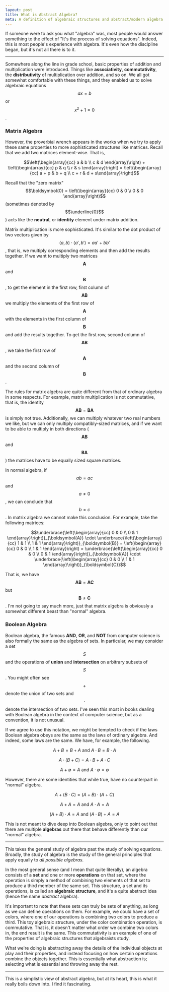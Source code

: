 ```yaml
---
layout: post
title: What is Abstract Algebra?
meta: A definition of algebraic structures and abstract/modern algebra
---
```


If someone were to ask you what "algebra" was, most people would answer something to the effect of "It's the process of solving equations". Indeed, this is most people's experience with algebra. It's even how the discipline began, but it's not all there is to it.

---

Somewhere along the line in grade school, basic properties of addition and multiplication were introduced. Things like **associativity**, **commutativity**, the **distributivity** of multiplication over addition, and so on. We all got somewhat comfortable with these things, and they enabled us to solve algebraic equations  $$ax = b$$ or $$x^2 + 1 = 0$$.

### Matrix Algebra

However, the proverbial wrench appears in the works when we try to apply these same properties to more sophisticated structures like matrices. Recall that we add two matrices element-wise. That is,

$$\left(\begin{array}{cc} a & b \\ c & d \end{array}\right) + \left(\begin{array}{cc} p & q \\ r & s \end{array}\right) = \left(\begin{array}{cc} a + p & b + q \\ c + r & d + s\end{array}\right)$$

Recall that the "zero matrix" $$\boldsymbol{0} = \left(\begin{array}{cc} 0 & 0 \\ 0 & 0 \end{array}\right)$$ (sometimes denoted by $$\underline{0}$$) acts like the **neutral**, or **identity** element under matrix addition.

Matrix multiplication is more sophisticated. It's similar to the dot product of two vectors given by $$(a, b) \cdot (a', b') = a a' + b b'$$, that is, we multiply corresponding elements and then add the results together. If we want to multiply two matrices $$\boldsymbol{A}$$ and $$\boldsymbol{B}$$, to get the element in the first row, first column of $$\boldsymbol{AB}$$ we multiply the elements of the first row of $$\boldsymbol{A}$$ with the elements in the first column of $$\boldsymbol{B}$$ and add the results together. To get the first row, second column of $$\boldsymbol{AB}$$, we take the first row of $$\boldsymbol{A}$$ and the second column of $$\boldsymbol{B}$$.

The rules for matrix algebra are quite different from that of ordinary algebra in some respects. For example, matrix multiplication is not commutative, that is, the identity $$\boldsymbol{AB} = \boldsymbol{BA}$$ is simply not true. Additionally, we can multiply whatever two real numbers we like, but we can only multiply compatibly-sized matrices, and if we want to be able to multiply in both directions ($$\boldsymbol{AB}$$ and $$\boldsymbol{BA}$$) the matrices have to be equally sized square matrices.

In normal algebra, if $$ab = ac$$ and $$a \neq 0$$, we can conclude that $$b = c$$. In matrix algebra we cannot make this conclusion. For example, take the following matrices:

$$\underbrace{\left(\begin{array}{cc} 0 & 0 \\ 0 & 1 \end{array}\right)}_{\boldsymbol{A}} \cdot \underbrace{\left(\begin{array}{cc} 1 & 1 \\ 1 & 1 \end{array}\right)}_{\boldsymbol{B}} = \left(\begin{array}{cc} 0 & 0 \\ 1 & 1 \end{array}\right) = \underbrace{\left(\begin{array}{cc} 0 & 0 \\ 0 & 1 \end{array}\right)}_{\boldsymbol{A}} \cdot \underbrace{\left(\begin{array}{cc} 0 & 0 \\ 1 & 1 \end{array}\right)}_{\boldsymbol{C}}$$

That is, we have $$\boldsymbol{AB} = \boldsymbol{AC}$$ but $$\boldsymbol{B} \neq \boldsymbol{C}$$. I'm not going to say much more, just that matrix algebra is obviously a somewhat different beast than "normal" algebra.

### Boolean Algebra

Boolean algebra, the famous **AND**, **OR**, and **NOT** from computer science is also formally the same as the algebra of sets. In particular, we may consider a set $$S$$ and the operations of **union** and **intersection** on arbitrary subsets of $$S$$. You might often see $$+$$ denote the union of two sets and $$\cdot$$ denote the intersection of two sets. I've seen this most in books dealing with Boolean algebra in the context of computer science, but as a convention, it is not unusual.

If we agree to use this notation, we might be tempted to check if the laws Boolean algebra obeys are the same as the laws of ordinary algebra. And indeed, some laws are the same. We have, for example, the following.

$$A + B = B + A \text{ and } A \cdot B = B \cdot A$$

$$A \cdot (B + C) = A \cdot B + A \cdot C$$

$$A + \emptyset = A \text{ and } A \cdot \emptyset = \emptyset$$

However, there are some identities that while true, have no counterpart in "normal" algebra.

$$A + (B \cdot C) = (A + B) \cdot (A + C)$$

$$A + A = A \text{ and } A \cdot A = A$$

$$ (A + B) \cdot A = A \text{ and } (A \cdot B) + A = A$$

This is not meant to dive deep into Boolean algebra, only to point out that there are multiple **algebras** out there that behave differently than our "normal" algebra.

---

This takes the general study of algebra past the study of solving equations. Broadly, the study of algebra is the study of the general principles that apply equally to *all possible algebras.*

In the most general sense (and I mean that quite literally), an algebra consists of a **set** and one or more **operations** on that set, where the operation is simply a method of combining two elements of that set to produce a third member of the same set. This structure, a set and its operations, is called an **algebraic structure**, and it's a quite abstract idea (hence the name *abstract* algebra).

It's important to note that these sets can truly be sets of anything, as long as we can define operations on them. For example, we could have a set of colors, where one of our operations is combining two colors to produce a third. This toy algebraic structure, under the color combination operation, is commutative. That is, it doesn't matter what order we combine two colors in, the end result is the same. This commutativity is an example of one of the properties of algebraic structures that algebraists study.

What we're doing is abstracting away the details of the individual objects at play and their properties, and instead focusing on how certain operations combine the objects together. This is essentially what abstraction is; selecting what is essential and throwing away the rest.

---

This is a simplistic view of abstract algebra, but at its heart, this is what it really boils down into. I find it fascinating.
